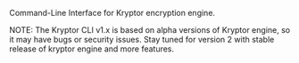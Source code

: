 Command-Line Interface for Kryptor encryption engine.

NOTE: The Kryptor CLI v1.x is based on alpha versions of Kryptor engine, so it may have bugs or security issues.
Stay tuned for version 2 with stable release of kryptor engine and more features.